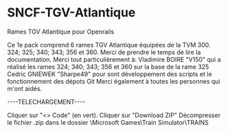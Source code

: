# SNCF-TGV-Atlantique
Rames TGV Atlantique pour Openrails

Ce 1e pack comprend 6 rames TGV Atlantique équipées de la TVM 300. 
324; 325; 340; 343; 356 et 360. 
Merci de prendre le temps de lire la documentation. 
Merci tout particulièrement à: 
Vladimire BOIRE "V150" qui a réalisé les rames 324; 340; 343; 356 et 360 sur la base de la rame 325 
Cedric GNIEWEK "Sharpe49" pour sont développement des scripts et le fonctionnement des dépots Git
Merci également à toutes les personnes qui m'ont aidés.

  ----TELECHARGEMENT----
  
  Cliquer sur "<> Code" (en vert).
  Cliquer sur "Download ZIP"
  Décompresser le fichier .zip dans le dossier \Microsoft Games\Train Simulator\TRAINS

